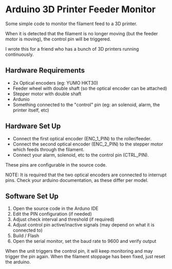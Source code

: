 Arduino 3D Printer Feeder Monitor
=================================

Some simple code to monitor the filament feed to a 3D printer.

When it is detected that the filament is no longer moving (but the feeder motor is moving),
the control pin will be triggered. 

I wrote this for a friend who has a bunch of 3D printers running continuously.

Hardware Requirements
---------------------

* 2x Optical encoders (eg: YUMO HKT30)
* Feeder wheel with double shaft (so the optical encoder can be attached)
* Stepper motor with double shaft
* Ardunio
* Something connected to the "control" pin (eg: an solenoid, alarm, the printer itself, etc)

Hardware Set Up
---------------

* Connect the first optical encoder (ENC_1_PIN) to the roller/feeder.
* Connect the second optical encoder (ENC_2_PIN) to the stepper motor which feeds through the filament.
* Connect your alarm, solenoid, etc to the control pin (CTRL_PIN).

These pins are configurable in the source code.

NOTE: It is required that the two optical encoders are connected to interrupt pins. Check your arduino documentation, as these differ per model.

Software Set Up
---------------

1. Open the source code in the Arduno IDE
2. Edit the PIN configuration (if needed)
3. Adjust check interval and threshold (if required)
4. Adjust control pin active/inactive signals (may depend on what it is connected to)
5. Build / Flash
6. Open the serial monitor, set the baud rate to 9600 and verify output

When the unit triggers the control pin, it will keep monitoring and may trigger the pin again.
When the filament stoppage has been fixed, just reset the arduino.

